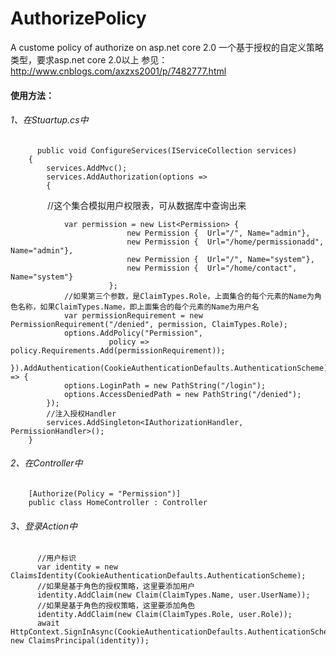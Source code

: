 
# AuthorizePolicy
A custome policy of authorize on asp.net core 2.0
一个基于授权的自定义策略类型，要求asp.net core 2.0以上
参见：http://www.cnblogs.com/axzxs2001/p/7482777.html
#### 使用方法：
###### 1、在Stuartup.cs中
          public void ConfigureServices(IServiceCollection services)
        {
            services.AddMvc();
            services.AddAuthorization(options =>
            {
                //这个集合模拟用户权限表，可从数据库中查询出来
                
                var permission = new List<Permission> {
                              new Permission {  Url="/", Name="admin"},
                              new Permission {  Url="/home/permissionadd", Name="admin"},
                              new Permission {  Url="/", Name="system"},
                              new Permission {  Url="/home/contact", Name="system"}
                          };
                //如果第三个参数，是ClaimTypes.Role，上面集合的每个元素的Name为角色名称，如果ClaimTypes.Name，即上面集合的每个元素的Name为用户名               
                var permissionRequirement = new PermissionRequirement("/denied", permission, ClaimTypes.Role);
                options.AddPolicy("Permission",
                          policy => policy.Requirements.Add(permissionRequirement));
            }).AddAuthentication(CookieAuthenticationDefaults.AuthenticationScheme).AddCookie(options => {
                options.LoginPath = new PathString("/login");
                options.AccessDeniedPath = new PathString("/denied");
            });
            //注入授权Handler
            services.AddSingleton<IAuthorizationHandler, PermissionHandler>();
        }
###### 2、在Controller中
        [Authorize(Policy = "Permission")]
        public class HomeController : Controller
###### 3、登录Action中
          //用户标识
          var identity = new ClaimsIdentity(CookieAuthenticationDefaults.AuthenticationScheme);
          //如果是基于角色的授权策略，这里要添加用户
          identity.AddClaim(new Claim(ClaimTypes.Name, user.UserName));
          //如果是基于角色的授权策略，这里要添加角色
          identity.AddClaim(new Claim(ClaimTypes.Role, user.Role));
          await HttpContext.SignInAsync(CookieAuthenticationDefaults.AuthenticationScheme, new ClaimsPrincipal(identity));
